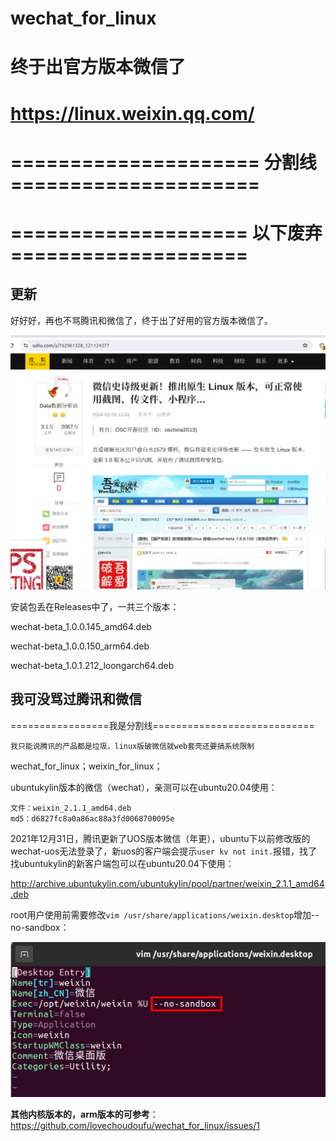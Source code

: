 # wechat_for_linux

# 终于出官方版本微信了
# https://linux.weixin.qq.com/



# ===================== 分割线 =====================
# ==================== 以下废弃 ====================

## 更新

好好好，再也不骂腾讯和微信了，终于出了好用的官方版本微信了。

![image-20240314113430708](README/image-20240314113430708.png)



安装包丢在Releases中了，一共三个版本：

wechat-beta_1.0.0.145_amd64.deb

wechat-beta_1.0.0.150_arm64.deb

wechat-beta_1.0.1.212_loongarch64.deb



## 我可没骂过腾讯和微信

=================我是分割线============================

`我只能说腾讯的产品都是垃圾，linux版破微信就web套壳还要搞系统限制`

wechat_for_linux；weixin_for_linux；

ubuntukylin版本的微信（wechat），亲测可以在ubuntu20.04使用：

```
文件：weixin_2.1.1_amd64.deb
md5：d6827fc8a0a86ac88a3fd0068700095e
```

2021年12月31日，腾讯更新了UOS版本微信（年更），ubuntu下以前修改版的wechat-uos无法登录了，新uos的客户端会提示`user kv not init.`报错，找了找ubuntukylin的新客户端包可以在ubuntu20.04下使用：

http://archive.ubuntukylin.com/ubuntukylin/pool/partner/weixin_2.1.1_amd64.deb

root用户使用前需要修改`vim /usr/share/applications/weixin.desktop`增加--no-sandbox：

![image-20220104142528064](README/image-20220104142528064.png)

**其他内核版本的，arm版本的可参考**：https://github.com/lovechoudoufu/wechat_for_linux/issues/1
